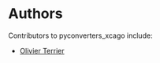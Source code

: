 # Authors

Contributors to pyconverters_xcago include:

+ [Olivier Terrier](mailto:olivier.terrier@kairntech.com)
